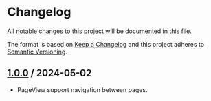 # Changelog
All notable changes to this project will be documented in this file.

The format is based on [Keep a Changelog](http://keepachangelog.com/en/1.0.0/)
and this project adheres to [Semantic Versioning](http://semver.org/spec/v2.0.0.html).

## [1.0.0] / 2024-05-02
- PageView support navigation between pages.

[vNext]: ../../compare/1.0.0...HEAD
[1.0.0]: ../../compare/1.0.0